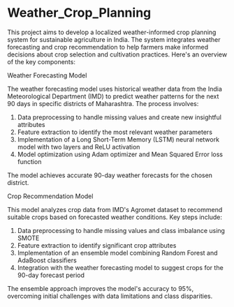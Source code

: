 # Weather_Crop_Planning

This project aims to develop a localized weather-informed crop planning system for sustainable agriculture in India. The system integrates weather forecasting and crop recommendation to help farmers make informed decisions about crop selection and cultivation practices. Here's an overview of the key components:

Weather Forecasting Model

The weather forecasting model uses historical weather data from the India Meteorological Department (IMD) to predict weather patterns for the next 90 days in specific districts of Maharashtra. The process involves:

1. Data preprocessing to handle missing values and create new insightful attributes
2. Feature extraction to identify the most relevant weather parameters
3. Implementation of a Long Short-Term Memory (LSTM) neural network model with two layers and ReLU activation
4. Model optimization using Adam optimizer and Mean Squared Error loss function

The model achieves accurate 90-day weather forecasts for the chosen district.

Crop Recommendation Model

This model analyzes crop data from IMD's Agromet dataset to recommend suitable crops based on forecasted weather conditions. Key steps include:

1. Data preprocessing to handle missing values and class imbalance using SMOTE
2. Feature extraction to identify significant crop attributes
3. Implementation of an ensemble model combining Random Forest and AdaBoost classifiers
4. Integration with the weather forecasting model to suggest crops for the 90-day forecast period

The ensemble approach improves the model's accuracy to 95%, overcoming initial challenges with data limitations and class disparities.
